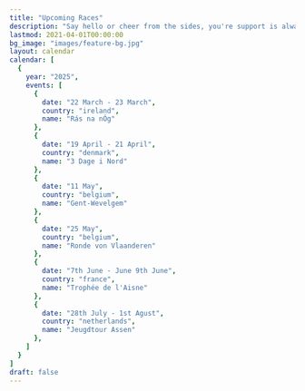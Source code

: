 ```yaml
---
title: "Upcoming Races"
description: "Say hello or cheer from the sides, you're support is always appreciated."
lastmod: 2021-04-01T00:00:00
bg_image: "images/feature-bg.jpg"
layout: calendar
calendar: [
  {
    year: "2025",
    events: [
      {
        date: "22 March - 23 March",
        country: "ireland",
        name: "Rás na nÓg"
      },
      {
        date: "19 April - 21 April",
        country: "denmark",
        name: "3 Dage i Nord"
      },
      {
        date: "11 May",
        country: "belgium",
        name: "Gent-Wevelgem"
      },
      {
        date: "25 May",
        country: "belgium",
        name: "Ronde von Vlaanderen"
      },
      {
        date: "7th June - June 9th June",
        country: "france",
        name: "Trophée de l'Aisne"
      },
      {
        date: "28th July - 1st Agust",
        country: "netherlands",
        name: "Jeugdtour Assen"
      },
    ]
  }
]
draft: false
---
```

